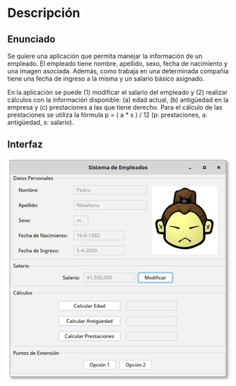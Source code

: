 # Descripción

## Enunciado

Se quiere una aplicación que permita manejar la información de un empleado.
El empleado tiene nombre, apellido, sexo, fecha de nacimiento y una imagen asociada.
Además, como trabaja en una determinada compañia tiene una fecha de ingreso a la
misma y un salario básico asignado.

En la aplicación se puede (1) modificar el salario del empleado y (2) realizar
cálculos con la información disponible:
(a) edad actual, (b) antigüedad en la empresa y (c) prestaciones a las que tiene
derecho.
Para el cálculo de las prestaciones se utiliza la fórmula p = ( a * s ) / 12
(p: prestaciones, a: antigüedad, s: salario).

## Interfaz

<p align="center">
    <img src="docs/specs/InterfazGUI.png" alt="Interface"/>
</p>